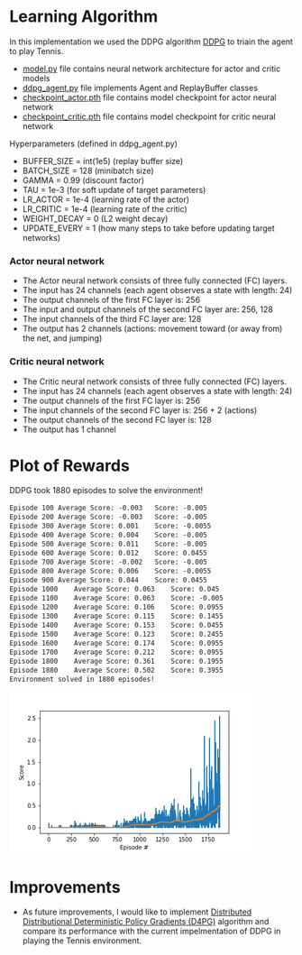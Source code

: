 # Learning Algorithm
In this implementation we used the DDPG algorithm [DDPG](https://arxiv.org/pdf/1509.02971.pdf) to triain the agent to play Tennis.

* [model.py](model.py) file contains neural network architecture for actor and critic models
* [ddpg_agent.py](ddpg_agent.py) file implements Agent and ReplayBuffer classes
* [checkpoint_actor.pth](checkpoint_actor.pth) file contains model checkpoint for actor neural network
* [checkpoint_critic.pth](checkpoint_critic.pth) file contains model checkpoint for critic neural network

Hyperparameters (defined in ddpg_agent.py)

* BUFFER_SIZE = int(1e5)  (replay buffer size)
* BATCH_SIZE = 128        (minibatch size)
* GAMMA = 0.99            (discount factor)
* TAU = 1e-3              (for soft update of target parameters)
* LR_ACTOR = 1e-4         (learning rate of the actor)
* LR_CRITIC = 1e-4        (learning rate of the critic)
* WEIGHT_DECAY = 0        (L2 weight decay)
* UPDATE_EVERY = 1        (how many steps to take before updating target networks)

### Actor neural network

* The Actor neural network consists of three fully connected (FC) layers.
* The input has 24 channels (each agent observes a state with length: 24)
* The output channels of the first FC layer is: 256
* The input and output channels of the second FC layer are: 256, 128
* The input channels of the third FC layer are: 128
* The output has 2 channels (actions: movement toward (or away from) the net, and jumping)

### Critic neural network

* The Critic neural network consists of three fully connected (FC) layers.
* The input has 24 channels (each agent observes a state with length: 24)
* The output channels of the first FC layer is: 256
* The input channels of the second FC layer is: 256 + 2 (actions)
* The output channels of the second FC layer is: 128
* The output has 1 channel

# Plot of Rewards

DDPG took 1880 episodes to solve the environment!



```
Episode 100	Average Score: -0.003	Score: -0.005
Episode 200	Average Score: -0.003	Score: -0.005
Episode 300	Average Score: 0.001	Score: -0.0055
Episode 400	Average Score: 0.004	Score: -0.005
Episode 500	Average Score: 0.011	Score: -0.005
Episode 600	Average Score: 0.012	Score: 0.0455
Episode 700	Average Score: -0.002	Score: -0.005
Episode 800	Average Score: 0.006	Score: -0.0055
Episode 900	Average Score: 0.044	Score: 0.0455
Episode 1000	Average Score: 0.063	Score: 0.045
Episode 1100	Average Score: 0.063	Score: -0.005
Episode 1200	Average Score: 0.106	Score: 0.0955
Episode 1300	Average Score: 0.115	Score: 0.1455
Episode 1400	Average Score: 0.153	Score: 0.0455
Episode 1500	Average Score: 0.123	Score: 0.2455
Episode 1600	Average Score: 0.174	Score: 0.0955
Episode 1700	Average Score: 0.212	Score: 0.0955
Episode 1800	Average Score: 0.361	Score: 0.1955
Episode 1880	Average Score: 0.502	Score: 0.3955
Environment solved in 1880 episodes!
```

![Rewards per episode](rewards_per_episode.png)

# Improvements

* As future improvements, I would like to implement [Distributed Distributional Deterministic Policy Gradients (D4PG)](https://openreview.net/forum?id=SyZipzbCb) algorithm and compare its performance with the current impelmentation of DDPG in playing the Tennis environment.